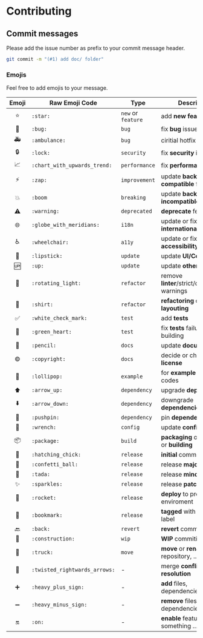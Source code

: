 # Contributing

## Commit messages

Please add the issue number as prefix to your commit message header.

```bash
git commit -m "(#1) add doc/ folder"
```

### Emojis

Feel free to add emojis to your message.

| Emoji                      | Raw Emoji Code               | Type               | Description |
|:--------------------------:|------------------------------|--------------------|-------------|
| :star:                     | `:star:`                     | `new` or `feature` | add **new feature** |
| :bug:                      | `:bug:`                      | `bug`              | fix **bug** issue |
| :ambulance:                | `:ambulance:`                | `bug`              | ciritial hotfix **bug** issue |
| :lock:                     | `:lock:`                     | `security`         | fix **security** issue |
| :chart_with_upwards_trend: | `:chart_with_upwards_trend:` | `performance`      | fix **performance** issue |
| :zap:                      | `:zap:`                      | `improvement`      | update **backwards-compatible** feature |
| :boom:                     | `:boom`                      | `breaking`         | update **backwards-incompatible** feature |
| :warning:                  | `:warning:`                  | `deprecated`       | **deprecate** feature |
| :globe_with_meridians:     | `:globe_with_meridians:`     | `i18n`             | update or fix **internationalization** |
| :wheelchair:               | `:wheelchair:`               | `a11y`             | update or fix **accessibility** |
| :lipstick:                 | `:lipstick:`                 | `update`           | update **UI/Cosmetic** |
| :up:                       | `:up:`                       | `update`           | update **other** |
| :rotating_light:           | `:rotating_light:`           | `refactor`         | remove **linter**/strict/deprecation warnings |
| :shirt:                    | `:shirt:`                    | `refactor`         | **refactoring** or code **layouting** |
| :white_check_mark:         | `:white_check_mark:`         | `test`             | add **tests** |
| :green_heart:              | `:green_heart:`              | `test`             | fix **tests** failur or **CI** building |
| :pencil:                   | `:pencil:`                   | `docs`             | update **documentation** |
| :copyright:                | `:copyright:`                | `docs`             | decide or change **license** |
| :lollipop:                 | `:lollipop:`                 | `example`          | for **example** or **demo** codes |
| :arrow_up:                 | `:arrow_up:`                 | `dependency`       | upgrade **dependencies** |
| :arrow_down:               | `:arrow_down:`               | `dependency`       | downgrade **dependencies** |
| :pushpin:                  | `:pushpin:`                  | `dependency`       | pin **dependencies** |
| :wrench:                   | `:wrench:`                   | `config`           | update **configuration** |
| :package:                  | `:package:`                  | `build`            | **packaging** or **bundling** or **building** |
| :hatching_chick:           | `:hatching_chick:`           | `release`          | **initial** commit |
| :confetti_ball:            | `:confetti_ball:`            | `release`          | release **major** version |
| :tada:                     | `:tada:`                     | `release`          | release **minor** version |
| :sparkles:                 | `:sparkles:`                 | `release`          | release **patch** version |
| :rocket:                   | `:rocket:`                   | `release`          | **deploy** to production enviroment |
| :bookmark:                 | `:bookmark:`                 | `release`          | **tagged** with version label |
| :back:                     | `:back:`                     | `revert`           | **revert** commiting |
| :construction:             | `:construction:`             | `wip`              | **WIP** commiting |
| :truck:                    | `:truck:`                    | `move`             | **move** or **rename** files, repository, ... |
| :twisted_rightwards_arrows:| `:twisted_rightwards_arrows:`| -                  | merge **conflict resolution** |
| :heavy_plus_sign:          | `:heavy_plus_sign:`          | -                  | **add** files, dependencies, ... |
| :heavy_minus_sign:         | `:heavy_minus_sign:`         | -                  | **remove** files, dependencies, ... |
| :on:                       | `:on:`                       | -                  | **enable** feature and something ... |
